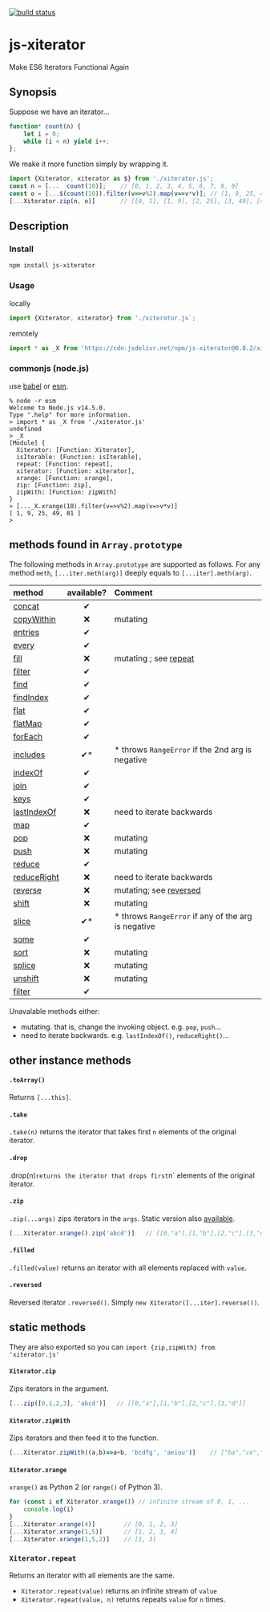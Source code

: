 [![build status](https://secure.travis-ci.org/dankogai/js-xiterator.png)](http://travis-ci.org/dankogai/js-xiterator)

# js-xiterator

Make ES6 Iterators Functional Again

## Synopsis

Suppose we have an iterator…

```javascript
function* count(n) {
    let i = 0;
    while (i < n) yield i++;
};
```

We make it more function simply by wrapping it.

```javascript
import {Xiterator, xiterator as $} from './xiterator.js';
const n = [...  count(10)];    // [0, 1, 2, 3, 4, 5, 6, 7, 8, 9]
const o = [...$(count(10)).filter(v=>v%2).map(v=>v*v)]; // [1, 9, 25, 49, 81]
[...Xiterator.zip(n, o)]       // [[0, 1], [1, 9], [2, 25], [3, 49], [4, 81]]
```

## Description

### Install

```shell
npm install js-xiterator
```

### Usage

locally

```javascript
import {Xiterator, xiterator} from './xiterator.js`;
```

remotely

```javascript
import * as _X from 'https://cdn.jsdelivr.net/npm/js-xiterator@0.0.2/xiterator.min.js';
```

### commonjs (node.js)

use [babel] or [esm].

[babel]: https://babeljs.io
[esm]: https://github.com/standard-things/esm

```shell
% node -r esm
Welcome to Node.js v14.5.0.
Type ".help" for more information.
> import * as _X from './xiterator.js'
undefined
> _X
[Module] {
  Xiterator: [Function: Xiterator],
  isIterable: [Function: isIterable],
  repeat: [Function: repeat],
  xiterator: [Function: xiterator],
  xrange: [Function: xrange],
  zip: [Function: zip],
  zipWith: [Function: zipWith]
}
> [..._X.xrange(10).filter(v=>v%2).map(v=>v*v)]
[ 1, 9, 25, 49, 81 ]
> 
```

## methods found in `Array.prototype`

The following methods in `Array.prototype` are supported as follows.   For any method `meth`, `[...iter.meth(arg)]` deeply equals to `[...iter].meth(arg)`.

| method        | available? | Comment |
|:--------------|:----:|:---------|
|[concat]       | ✔︎ |    |
|[copyWithin]   | ❌ | mutating |
|[entries]      | ✔︎ |   |
|[every]        | ✔︎ |   |
|[fill]         | ❌ | mutating ; see [repeat](#repeat) |
|[filter]       | ✔︎ |   |
|[find]         | ✔︎ |   |
|[findIndex]    | ✔︎ |   |
|[flat]         | ✔︎ |   |
|[flatMap]      | ✔︎ |   |
|[forEach]      | ✔︎ |   |
|[includes]     | ✔︎*| * throws `RangeError` if the 2nd arg is negative |
|[indexOf]      | ✔︎ |   |
|[join]         | ✔︎ |   |
|[keys]         | ✔︎ |   |
|[lastIndexOf]  | ❌ | need to iterate backwards |
|[map]          | ✔︎ |   |
|[pop]          | ❌ | mutating |
|[push]         | ❌ | mutating |
|[reduce]       | ✔︎ |   |
|[reduceRight]  | ❌ | need to iterate backwards |
|[reverse]      | ❌ | mutating; see [reversed](#reversed) |
|[shift]        | ❌ | mutating |
|[slice]        | ✔︎*| * throws `RangeError` if any of the arg is negative |
|[some]         | ✔︎ |   |
|[sort]         | ❌ | mutating |
|[splice]       | ❌ | mutating |
|[unshift]      | ❌ | mutating |
|[filter]       | ✔︎ |   |
Unavalable methods either:

* mutating.  that is, change the invoking object. e.g. `pop`, `push`…
* need to iterate backwards.  e.g. `lastIndexOf()`, `reduceRight()`…



[concat]: https://developer.mozilla.org/en-US/docs/Web/JavaScript/Reference/Global_Objects/Array/concat
[copyWithin]: https://developer.mozilla.org/en-US/docs/Web/JavaScript/Reference/Global_Objects/Array/copyWithin
[entries]: https://developer.mozilla.org/en-US/docs/Web/JavaScript/Reference/Global_Objects/Array/entries
[every]: https://developer.mozilla.org/en-US/docs/Web/JavaScript/Reference/Global_Objects/Array/every
[fill]: https://developer.mozilla.org/en-US/docs/Web/JavaScript/Reference/Global_Objects/Array/fill
[filter]: https://developer.mozilla.org/en-US/docs/Web/JavaScript/Reference/Global_Objects/Array/filter
[find]: https://developer.mozilla.org/en-US/docs/Web/JavaScript/Reference/Global_Objects/Array/find
[findIndex]: https://developer.mozilla.org/en-US/docs/Web/JavaScript/Reference/Global_Objects/Array/findIndex
[flat]: https://developer.mozilla.org/en-US/docs/Web/JavaScript/Reference/Global_Objects/Array/flat
[flatMap]: https://developer.mozilla.org/en-US/docs/Web/JavaScript/Reference/Global_Objects/Array/flatMap
[forEach]: https://developer.mozilla.org/en-US/docs/Web/JavaScript/Reference/Global_Objects/Array/forEach
[includes]: https://developer.mozilla.org/en-US/docs/Web/JavaScript/Reference/Global_Objects/Array/includes
[indexOf]: https://developer.mozilla.org/en-US/docs/Web/JavaScript/Reference/Global_Objects/Array/indexOf
[join]: https://developer.mozilla.org/en-US/docs/Web/JavaScript/Reference/Global_Objects/Array/join
[keys]: https://developer.mozilla.org/en-US/docs/Web/JavaScript/Reference/Global_Objects/Array/keys
[lastIndexOf]: https://developer.mozilla.org/en-US/docs/Web/JavaScript/Reference/Global_Objects/Array/lastIndexOf
[map]: https://developer.mozilla.org/en-US/docs/Web/JavaScript/Reference/Global_Objects/Array/map
[pop]: https://developer.mozilla.org/en-US/docs/Web/JavaScript/Reference/Global_Objects/Array/pop
[push]: https://developer.mozilla.org/en-US/docs/Web/JavaScript/Reference/Global_Objects/Array/push
[reduce]: https://developer.mozilla.org/en-US/docs/Web/JavaScript/Reference/Global_Objects/Array/reduce
[reduceRight]: https://developer.mozilla.org/en-US/docs/Web/JavaScript/Reference/Global_Objects/Array/reduceRight
[reverse]: https://developer.mozilla.org/en-US/docs/Web/JavaScript/Reference/Global_Objects/Array/reverse
[shift]: https://developer.mozilla.org/en-US/docs/Web/JavaScript/Reference/Global_Objects/Array/shift
[slice]: https://developer.mozilla.org/en-US/docs/Web/JavaScript/Reference/Global_Objects/Array/slice
[some]: https://developer.mozilla.org/en-US/docs/Web/JavaScript/Reference/Global_Objects/Array/some
[sort]: https://developer.mozilla.org/en-US/docs/Web/JavaScript/Reference/Global_Objects/Array/sort
[splice]: https://developer.mozilla.org/en-US/docs/Web/JavaScript/Reference/Global_Objects/Array/splice
[unshift]: https://developer.mozilla.org/en-US/docs/Web/JavaScript/Reference/Global_Objects/Array/unshift
[values]: https://developer.mozilla.org/en-US/docs/Web/JavaScript/Reference/Global_Objects/Array/values

## other instance methods

#### `.toArray()`

Returns `[...this]`.

#### `.take`

`.take(n)` returns the iterator that takes first `n` elements of the original iterator.

#### `.drop`

.drop(n)` returns the iterator that drops first `n` elements of the original iterator.

#### `.zip`

`.zip(...args)` zips iterators in the `args`. Static version also [available](#Xiteratorzip).

```javascript
[...Xiterator.xrange().zip('abcd')]   // [[0,"a"],[1,"b"],[2,"c"],[3,"d"]]
```

#### `.filled`

`.filled(value)` returns an iterator with all elements replaced with `value`.

#### `.reversed`

Reversed iterator `.reversed()`.  Simply  `new Xiterator([...iter].reverse())`.

## static methods

They are also exported so you can `import {zip,zipWith} from 'xiterator.js'`

#### `Xiterator.zip`

Zips iterators in the argument.

```javascript
[...zip([0,1,2,3], 'abcd')]   // [[0,"a"],[1,"b"],[2,"c"],[3,"d"]]
```

#### `Xiterator.zipWith`

Zips iterators and then feed it to the function.

```javascript
[...Xiterator.zipWith((a,b)=>a+b, 'bcdfg', 'aeiou')]    // ["ba","ce","di","fo","gu"]
```

#### `Xiterator.xrange`

`xrange()` as Python 2 (or `range()` of Python 3).

```javascript
for (const i of Xiterator.xrange()) // infinite stream of 0, 1, ...
    console.log(i)
}
[...Xiterator.xrange(4)]        // [0, 1, 2, 3]
[...Xiterator.xrange(1,5)]      // [1, 2, 3, 4]
[...Xiterator.xrange(1,5,2)]    // [1, 3] 
```

### `Xiterator.repeat`

Returns an iterator with all elements are the same.

* `Xiterator.repeat(value)` returns an infinite stream of `value`
* `Xiterator.repeat(value, n)` returns repeats `value` for `n` times.
